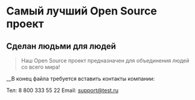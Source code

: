 # Самый лучший Open Source проект

## Сделан людьми для людей

> Наш Open Source проект предназначен для объединения людей со всего мира!

__В конец файла требуется вставить контакты компании:

Тел: 8 800 333 55 22
Email: support@test.ru

